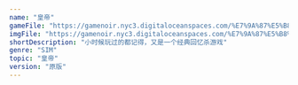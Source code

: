 ```yaml
---
name: "皇帝"
gameFile: "https://gamenoir.nyc3.digitaloceanspaces.com/%E7%9A%87%E5%B8%9D/emperor.zip"
imgFile: "https://gamenoir.nyc3.digitaloceanspaces.com/%E7%9A%87%E5%B8%9D/original.webp"
shortDescription: "小时候玩过的都记得，又是一个经典回忆杀游戏"
genre: "SIM"
topic: "皇帝"
version: "原版"
---
```

